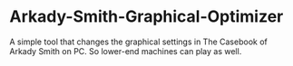 # Arkady-Smith-Graphical-Optimizer
A simple tool that changes the graphical settings in The Casebook of Arkady Smith on PC. So lower-end machines can play as well.
